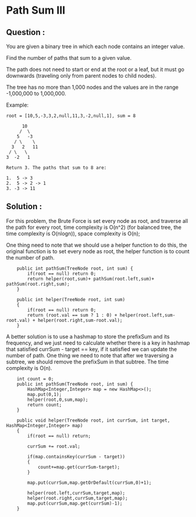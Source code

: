 # Path Sum III

## Question : 

You are given a binary tree in which each node contains an integer value.

Find the number of paths that sum to a given value.

The path does not need to start or end at the root or a leaf, but it must go downwards (traveling only from parent nodes to child nodes).

The tree has no more than 1,000 nodes and the values are in the range -1,000,000 to 1,000,000.

Example:

	root = [10,5,-3,3,2,null,11,3,-2,null,1], sum = 8

	      10
	     /  \
	    5   -3
	   / \    \
	  3   2   11
	 / \   \
	3  -2   1

	Return 3. The paths that sum to 8 are:

	1.  5 -> 3
	2.  5 -> 2 -> 1
	3. -3 -> 11


## Solution : 

For this problem, the Brute Force is set every node as root, and traverse all the path for every root, time complexity is O(n^2) (for balanced tree, the time complexity is O(nlogn)), space complexity is O(n);

One thing need to note that we should use a helper function to do this, the original function is to set every node as root, the helper function is to count the number of path. 

	 	public int pathSum(TreeNode root, int sum) {
	        if(root == null) return 0;
	        return helper(root,sum)+ pathSum(root.left,sum)+ pathSum(root.right,sum);
	    }
	    
	    public int helper(TreeNode root, int sum)
	    {
	        if(root == null) return 0;
	        return (root.val == sum ? 1 : 0) + helper(root.left,sum-root.val) + helper(root.right,sum-root.val);
	    }


A better solution is to use a hashmap to store the prefixSum and its frequency, and we just need to calculate whether there is a key in hashmap that satisfied currSum - target == key, if it satisfied we can update the number of path. One thing we need to note that after we traversing a subtree, we should remove the prefixSum in that subtree. The time complexity is O(n).

		int count = 0;
	    public int pathSum(TreeNode root, int sum) {
	        HashMap<Integer,Integer> map = new HashMap<>();
	        map.put(0,1);
	        helper(root,0,sum,map);
	        return count;
	    }
	    
	    public void helper(TreeNode root, int currSum, int target, HashMap<Integer,Integer> map)
	    {
	        if(root == null) return;
	        
	        currSum += root.val;
	        
	        if(map.containsKey(currSum - target))
	        {
	            count+=map.get(currSum-target);
	        }
	        
	        map.put(currSum,map.getOrDefault(currSum,0)+1);
	        
	        helper(root.left,currSum,target,map);
	        helper(root.right,currSum,target,map);
	        map.put(currSum,map.get(currSum)-1);
	    }






